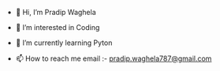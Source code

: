 - 👋 Hi, I’m Pradip Waghela
- 👀 I’m interested in Coding
- 🌱 I’m currently learning Pyton

- 📫 How to reach me email :- pradip.waghela787@gmail.com

<!---
pradipe5051/pradipe5051 is a ✨ special ✨ repository because its `README.md` (this file) appears on your GitHub profile.
You can click the Preview link to take a look at your changes.
--->
